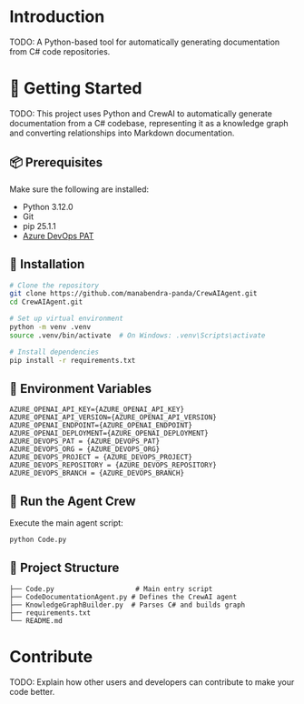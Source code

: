 # Introduction 
TODO: A Python-based tool for automatically generating documentation from C# code repositories. 

# 🚀 Getting Started
TODO: This project uses Python and CrewAI to automatically generate documentation from a C# codebase, representing it as a knowledge graph and converting relationships into Markdown documentation.
## 📦 Prerequisites
Make sure the following are installed:
- Python 3.12.0
- Git
- pip 25.1.1
- [Azure DevOps PAT](https://learn.microsoft.com/en-us/azure/devops/organizations/accounts/use-personal-access-tokens-to-authenticate)

## 🔧 Installation

```bash
# Clone the repository
git clone https://github.com/manabendra-panda/CrewAIAgent.git
cd CrewAIAgent.git

# Set up virtual environment
python -m venv .venv
source .venv/bin/activate  # On Windows: .venv\Scripts\activate

# Install dependencies
pip install -r requirements.txt
```

## 🔐 Environment Variables
```
AZURE_OPENAI_API_KEY={AZURE_OPENAI_API_KEY}
AZURE_OPENAI_API_VERSION={AZURE_OPENAI_API_VERSION}
AZURE_OPENAI_ENDPOINT={AZURE_OPENAI_ENDPOINT}
AZURE_OPENAI_DEPLOYMENT={AZURE_OPENAI_DEPLOYMENT}
AZURE_DEVOPS_PAT = {AZURE_DEVOPS_PAT}
AZURE_DEVOPS_ORG = {AZURE_DEVOPS_ORG}
AZURE_DEVOPS_PROJECT = {AZURE_DEVOPS_PROJECT}
AZURE_DEVOPS_REPOSITORY = {AZURE_DEVOPS_REPOSITORY}
AZURE_DEVOPS_BRANCH = {AZURE_DEVOPS_BRANCH}
```

## 🧠 Run the Agent Crew
Execute the main agent script:
```bash
python Code.py
```
## 📁 Project Structure
```
├── Code.py                    # Main entry script
├── CodeDocumentationAgent.py # Defines the CrewAI agent
├── KnowledgeGraphBuilder.py  # Parses C# and builds graph
├── requirements.txt
└── README.md
```

# Contribute
TODO: Explain how other users and developers can contribute to make your code better. 


